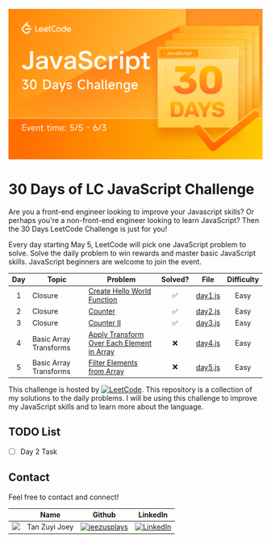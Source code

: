 [![LeetCode Challenge]](https://leetcode.com/discuss/study-guide/3458761/day-1-30-days-of-lc-javascript-challenge)

# 30 Days of LC JavaScript Challenge
Are you a front-end engineer looking to improve your Javascript skills? Or perhaps you're a non-front-end engineer looking to learn JavaScript? Then the 30 Days LeetCode Challenge is just for you!

Every day starting May 5, LeetCode will pick one JavaScript problem to solve. Solve the daily problem to win rewards and master basic JavaScript skills. JavaScript beginners are welcome to join the event.

<!-- Not Solved emoji `:x:`
Solved emoji `:white_check_mark:` -->
| Day | Topic | Problem | Solved? | File | Difficulty |
| :---: | ----- | ------- | :-------: | ------- | :--------: |
| 1 | Closure | [Create Hello World Function] | :white_check_mark: | [day1.js] | Easy |
| 2 | Closure | [Counter] | :white_check_mark: | [day2.js] | Easy |
| 3 | Closure | [Counter II] | :white_check_mark: | [day3.js] | Easy |
| 4 | Basic Array Transforms | [Apply Transform Over Each Element in Array] | :x: | [day4.js] | Easy |
| 5 | Basic Array Transforms | [Filter Elements from Array] | :x: | [day5.js] | Easy |

This challenge is hosted by [![LeetCode]](https://leetcode.com/). This repository is a collection of my solutions to the daily problems. I will be using this challenge to improve my JavaScript skills and to learn more about the language.

## TODO List
- [ ] Day 2 Task

## Contact
Feel free to contact and connect!

|| Name | Github | LinkedIn |
|-----------| ----------- | ----------- | ----------- |
|<img src="https://avatars.githubusercontent.com/u/68149788?v=4" width="100"></img>|Tan Zuyi Joey|[![jeezusplays](https://img.shields.io/badge/GitHub-181717.svg?style=for-the-badge&logo=GitHub&logoColor=white)](https://github.com/jeezusplays)|[![LinkedIn](https://img.shields.io/badge/LinkedIn-0A66C2.svg?style=for-the-badge&logo=LinkedIn&logoColor=white)](https://linkedin.com/in/joey-tan-zuyi)|

[LeetCode Challenge]: assets/lc-challenge.png
[LeetCode]: https://img.shields.io/badge/LeetCode-FFA116.svg?style=for-the-badge&logo=LeetCode&logoColor=white

[Create Hello World Function]: https://leetcode.com/problems/create-hello-world-function/
[Counter]: https://leetcode.com/problems/counter/
[Counter II]: https://leetcode.com/problems/counter-ii/
[Apply Transform Over Each Element in Array]: https://leetcode.com/problems/apply-transform-over-each-element-in-array/
[Filter Elements from Array]: https://leetcode.com/problems/filter-elements-from-array/

[day1.js]: challenges/day1.js
[day2.js]: challenges/day2.js
[day3.js]: challenges/day3.js
[day4.js]: challenges/day4.js
[day5.js]: challenges/day5.js

